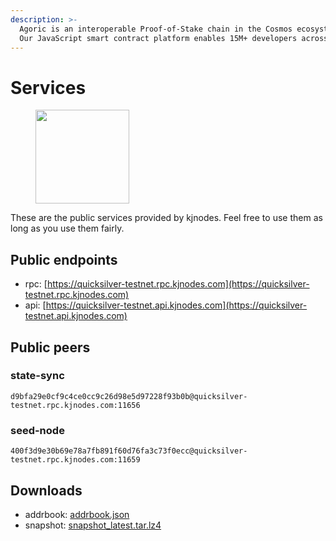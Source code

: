 ```yaml
---
description: >-
  Agoric is an interoperable Proof-of-Stake chain in the Cosmos ecosystem. 
  Our JavaScript smart contract platform enables 15M+ developers across the globe to rapidly build and deploy dapps on-chain.
---
```


# Services

<figure><img src="https://raw.githubusercontent.com/kj89/testnet_manuals/main/pingpub/logos/quicksilver.png" width="150" alt=""><figcaption></figcaption></figure>

These are the public services provided by kjnodes. Feel free to use them as long as you use them fairly.

## Public endpoints

* rpc: [https://quicksilver-testnet.rpc.kjnodes.com](https://quicksilver-testnet.rpc.kjnodes.com)
* api: [https://quicksilver-testnet.api.kjnodes.com](https://quicksilver-testnet.api.kjnodes.com)

## Public peers

### state-sync

```
d9bfa29e0cf9c4ce0cc9c26d98e5d97228f93b0b@quicksilver-testnet.rpc.kjnodes.com:11656
```

### seed-node

```
400f3d9e30b69e78a7fb891f60d76fa3c73f0ecc@quicksilver-testnet.rpc.kjnodes.com:11659
```

## Downloads

* addrbook: [addrbook.json](https://snapshots.kjnodes.com/quicksilver-testnet/addrbook.json)
* snapshot: [snapshot_latest.tar.lz4](https://snapshots.kjnodes.com/quicksilver-testnet/snapshot\_latest.tar.lz4)

